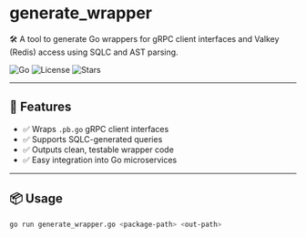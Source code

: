 # generate_wrapper

🛠️ A tool to generate Go wrappers for gRPC client interfaces and Valkey (Redis) access using SQLC and AST parsing.

![Go](https://img.shields.io/badge/Go-1.22-blue)
![License](https://img.shields.io/github/license/youruser/generate_wrapper)
![Stars](https://img.shields.io/github/stars/youruser/generate_wrapper?style=social)

---

## 🚀 Features

- ✅ Wraps `.pb.go` gRPC client interfaces
- ✅ Supports SQLC-generated queries
- ✅ Outputs clean, testable wrapper code
- ✅ Easy integration into Go microservices

---

## 📦 Usage

```bash
go run generate_wrapper.go <package-path> <out-path>
